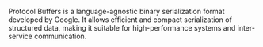 Protocol Buffers is a language-agnostic binary serialization format developed by Google. It allows efficient and compact serialization of structured data, making it suitable for high-performance systems and inter-service communication.
